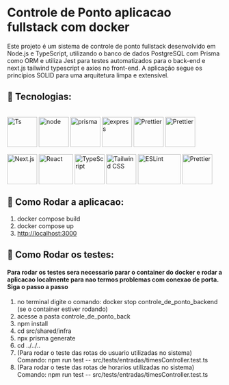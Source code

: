 <h1>Controle de Ponto aplicacao fullstack com docker</h1>

<p>Este projeto é um sistema de controle de ponto fullstack desenvolvido em Node.js e TypeScript, utilizando o banco de dados PostgreSQL com Prisma como ORM e utiliza Jest para testes automatizados para o back-end e next.js tailwind typescript e axios no front-end. A aplicação segue os princípios SOLID para uma arquitetura limpa e extensível.</p>

<h2>🚀 Tecnologias: </h2>

 <div style="display: inline_block"><br>
  <a href="https://www.typescriptlang.org/" target="_BLANK">    <img align="center" alt="Ts" height="70" width="70" src="https://i.imgur.com/UIp79so.png"></a> 
  <a href="https://nodejs.org/en" target="_blank">   <img align="center" alt="node" height="70" width="70" src="https://i.imgur.com/sHP6CDY.png"></a> 
  <a href="https://www.prisma.io/" target="_blank">   <img align="center" alt="prisma" height="70" width="70" src="https://i.imgur.com/fUjiKPd.png"></a> 
  <a href="https://expressjs.com/pt-br/" target="_blank">   <img align="center" alt="express" height="70" width="70" src="https://i.imgur.com/taK0j4r.png"></a> 
  <a href="https://jestjs.io/pt-BR/" target="_BLANK"><img align="center" alt="Prettier" height="70" width="70" src="https://w7.pngwing.com/pngs/152/247/png-transparent-jest-hd-logo.png"></a>
  <a href="https://www.docker.com/get-started/" target="_BLANK"><img align="center" alt="Prettier" height="70" width="70" src="https://logopng.com.br/logos/docker-27.png"></a>
  
   <div style="display: inline_block"><br>
    <a href="https://nextjs.org/" target="_BLANK"><img align="center" alt="Next.js" height="70" width="70" src="https://static-00.iconduck.com/assets.00/nextjs-icon-512x512-y563b8iq.png"></a> 
    <a href="https://reactjs.org/" target="_BLANK"><img align="center" alt="React" height="70" width="80" src="https://upload.wikimedia.org/wikipedia/commons/thumb/a/a7/React-icon.svg/2300px-React-icon.svg.png"></a> 
    <a href="https://www.typescriptlang.org/" target="_BLANK"><img align="center" alt="TypeScript" height="70" width="70" src="https://i.imgur.com/UIp79so.png"></a> 
    <a href="https://tailwindcss.com/" target="_BLANK"><img align="center" alt="Tailwind CSS" height="70" width="70" src="https://media.dev.to/cdn-cgi/image/width=1080,height=1080,fit=cover,gravity=auto,format=auto/https%3A%2F%2Fdev-to-uploads.s3.amazonaws.com%2Fuploads%2Farticles%2Fdxy1c2bvl6odeo52dodk.jpg"></a>
   <a href="https://eslint.org/" target="_BLANK"><img align="center" alt="ESLint" height="70" width="100" src="https://e7.pngegg.com/pngimages/518/938/png-clipart-eslint-logo-tech-companies.png"></a>
    <a href="https://prettier.io/" target="_BLANK"><img align="center" alt="Prettier" height="70" width="70" src="https://w7.pngwing.com/pngs/164/151/png-transparent-prettier-hd-logo.png"></a>
  
</div>

<h2>🚀 Como Rodar a aplicacao: </h2>
<ol>
 <li>
  docker compose build
 </li>
 <li>
  docker compose up
 </li>
 <li>
  <a href="http://localhost:3000">http://localhost:3000</a>
 </li>
</ol>

<h2>🚀 Como Rodar os testes: </h2>

<h4>Para rodar os testes sera necessario parar o container do docker e rodar a aplicacao localmente para nao termos problemas com conexao de porta. Siga o passo a passo</h4>
<ol>
 <li>
  no terminal digite o comando: docker stop controle_de_ponto_backend (se o container estiver rodando)
 </li>
 <li>
  acesse a pasta controle_de_ponto_back
 </li>
  <li>
  npm install
 </li>
 <li>
  cd src/shared/infra
 </li>
 <li>
  npx prisma generate
 </li>
 <li>
  cd ../../..
  </li>
 </li>
 <li>
  (Para rodar o teste das rotas do usuario utilizadas no sistema) Comando: npm run test -- src/tests/entradas/timesController.test.ts
 </li>
 <li>
  (Para rodar o teste das rotas de horarios utilizadas no sistema) Comando: npm run test -- src/tests/entradas/timesController.test.ts
 </li>
</ol>




